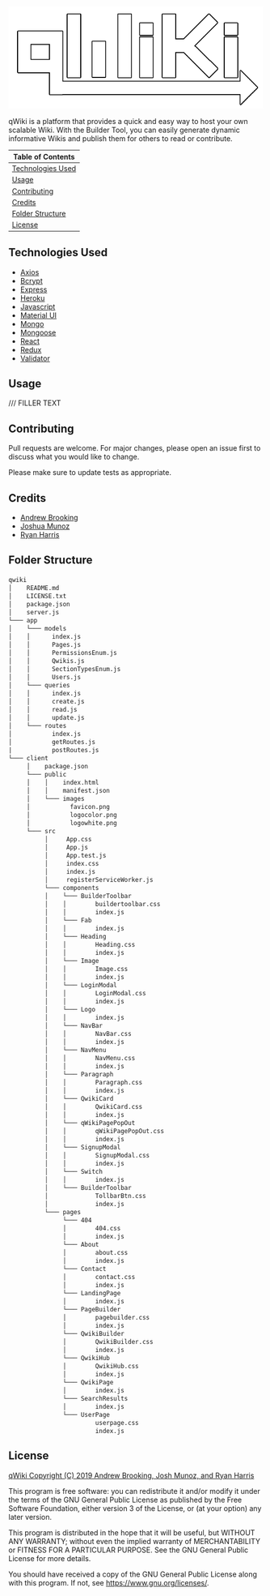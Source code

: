 
![logo](client/public/images/strokedlogowhite.png)

qWiki is a platform that provides a quick and easy way to host your own scalable Wiki. With the Builder Tool, you can easily generate dynamic informative Wikis and publish them for others to read or contribute.


| Table of Contents |
| ------------- |
| [Technologies Used](https://github.com/ragobash/qwiki#technologies-used) |
| [Usage](https://github.com/ragobash/qwiki#usage) |
| [Contributing](https://github.com/ragobash/qwiki#contributing) |
| [Credits](https://github.com/ragobash/qwiki#credits) |
| [Folder Structure](https://github.com/ragobash/qwiki#folder-structure) |
| [License](https://github.com/ragobash/qwiki#license) |


## Technologies Used
* [Axios](https://www.npmjs.com/package/axios)
* [Bcrypt](https://www.npmjs.com/package/bcrypt)
* [Express](https://expressjs.com/)
* [Heroku](https://devcenter.heroku.com/categories/reference)
* [Javascript](https://devdocs.io/javascript/)
* [Material UI](https://material-ui.com/)
* [Mongo](https://docs.mongodb.com/)
* [Mongoose](https://mongoosejs.com/docs/api.html)
* [React](https://reactjs.org/docs/getting-started.html)
* [Redux](https://redux.js.org/)
* [Validator](https://www.npmjs.com/package/validator)

## Usage
/// FILLER TEXT

## Contributing
Pull requests are welcome. For major changes, please open an issue first to discuss what you would like to change.

Please make sure to update tests as appropriate.

## Credits
* [Andrew Brooking](https://github.com/AndrewBrooking)
* [Joshua Munoz](https://github.com/Joshmunoz63)
* [Ryan Harris](https://github.com/ragobash)

## Folder Structure
```
qwiki
│    README.md
│    LICENSE.txt
│    package.json
│    server.js
└─── app
│    └─── models
│    │      index.js
│    │      Pages.js
│    │      PermissionsEnum.js
│    │      Qwikis.js
│    │      SectionTypesEnum.js
│    │      Users.js
│    └─── queries
│    │      index.js
│    │      create.js
│    │      read.js
│    │      update.js
│    └─── routes
│           index.js
│           getRoutes.js
|           postRoutes.js
└─── client
     │    package.json
     └─── public
     │    │    index.html
     │    │    manifest.json
     │    └─── images
     │           favicon.png
     │           logocolor.png
     │           logowhite.png
     └─── src
          │     App.css
          │     App.js
          │     App.test.js
          │     index.css
          │     index.js
          │     registerServiceWorker.js
          └─── components
          │    └─── BuilderToolbar
          │    │        buildertoolbar.css
          │    │        index.js
          │    └─── Fab
          │    │        index.js
          │    └─── Heading
          │    │        Heading.css
          │    │        index.js
          │    └─── Image
          │    │        Image.css
          │    │        index.js
          │    └─── LoginModal
          │    │        LoginModal.css
          │    │        index.js
          │    └─── Logo
          │    │        index.js
          │    └─── NavBar
          │    │        NavBar.css
          │    │        index.js
          │    └─── NavMenu
          │    │        NavMenu.css
          │    │        index.js
          │    └─── Paragraph
          │    │        Paragraph.css
          │    │        index.js
          │    └─── QwikiCard
          │    │        QwikiCard.css
          │    │        index.js
          │    └─── qWikiPagePopOut
          │    │        qWikiPagePopOut.css
          │    │        index.js
          │    └─── SignupModal
          │    │        SignupModal.css
          │    │        index.js
          │    └─── Switch
          │    │        index.js
          │    └─── BuilderToolbar
          │             TollbarBtn.css
          │             index.js
          └─── pages
               └─── 404
               │        404.css
               │        index.js
               └─── About
               │        about.css
               │        index.js
               └─── Contact
               │        contact.css
               │        index.js
               └─── LandingPage
               │        index.js
               └─── PageBuilder
               │        pagebuilder.css
               │        index.js
               └─── QwikiBuilder
               │        QwikiBuilder.css
               │        index.js
               └─── QwikiHub
               │        QwikiHub.css
               │        index.js
               └─── QwikiPage
               │        index.js
               └─── SearchResults
               │        index.js
               └─── UserPage
                        userpage.css
                        index.js

```

## License
[qWiki Copyright (C) 2019  Andrew Brooking, Josh Munoz, and Ryan Harris](https://github.com/ragobash/qwiki/blob/master/LICENSE.txt)

This program is free software: you can redistribute it and/or modify
it under the terms of the GNU General Public License as published by
the Free Software Foundation, either version 3 of the License, or
(at your option) any later version.

This program is distributed in the hope that it will be useful,
but WITHOUT ANY WARRANTY; without even the implied warranty of
MERCHANTABILITY or FITNESS FOR A PARTICULAR PURPOSE.  See the
GNU General Public License for more details.

You should have received a copy of the GNU General Public License
along with this program.  If not, see <https://www.gnu.org/licenses/>.
